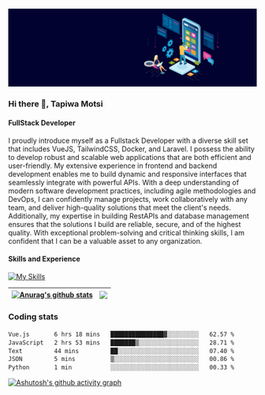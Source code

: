 ![FullStack Developer](https://github.com/Tapiwa-1/Tapiwa-1/blob/main/banner.jpg)
### Hi there 👋, Tapiwa Motsi

#### FullStack Developer
I proudly introduce myself as a Fullstack Developer with a diverse skill set that includes VueJS, TailwindCSS, Docker, and Laravel. I possess the ability to develop robust and scalable web applications that are both efficient and user-friendly. My extensive experience in frontend and backend development enables me to build dynamic and responsive interfaces that seamlessly integrate with powerful APIs. With a deep understanding of modern software development practices, including agile methodologies and DevOps, I can confidently manage projects, work collaboratively with any team, and deliver high-quality solutions that meet the client's needs. Additionally, my expertise in building RestAPIs and database management ensures that the solutions I build are reliable, secure, and of the highest quality. With exceptional problem-solving and critical thinking skills, I am confident that I can be a valuable asset to any organization.


#### Skills and Experience
[![My Skills](https://skillicons.dev/icons?i=vuejs,nuxtjs,angular,wordpress,laravel,mysql,docker,git)](https://skillicons.dev)


| <a href="https://github.com/anuraghazra/github-readme-stats"><img align="center" src="https://github-readme-stats.vercel.app/api?username=tapiwa-1&show_icons=true&include_all_commits=true&theme=buefy&hide_border=true" alt="Anurag's github stats" /></a> | <a href="https://github.com/anuraghazra/github-readme-stats"><img align="center" src="https://github-readme-stats.vercel.app/api/top-langs/?username=tapiwa-1&layout=compact&theme=buefy&hide_border=true" /></a> |
| ------------- | ------------- |


### Coding stats

<!--START_SECTION:waka-->

```txt
Vue.js       6 hrs 18 mins   ███████████████▓░░░░░░░░░   62.57 %
JavaScript   2 hrs 53 mins   ███████▒░░░░░░░░░░░░░░░░░   28.71 %
Text         44 mins         ██░░░░░░░░░░░░░░░░░░░░░░░   07.40 %
JSON         5 mins          ▒░░░░░░░░░░░░░░░░░░░░░░░░   00.86 %
Python       1 min           ░░░░░░░░░░░░░░░░░░░░░░░░░   00.33 %
```

<!--END_SECTION:waka-->
[![Ashutosh's github activity graph](https://github-readme-activity-graph.vercel.app/graph?username=tapiwa-1)](https://github.com/ashutosh00710/github-readme-activity-graph)


